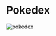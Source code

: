 # Pokedex

![pokedex](https://github.com/sumeyyekilincc/Pokedex/assets/143969693/e1a19f50-55e3-4cf1-aae4-c13c539cd189)
